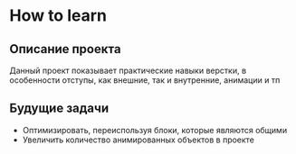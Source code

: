 # How to learn
## Описание проекта
Данный проект показывает практические навыки верстки, в особенности отступы, как внешние, так и внутренние, анимации и тп
## Будущие задачи
* Оптимизировать, переиспользуя блоки, которые являются общими
* Увеличить количество анимированных объектов в проекте